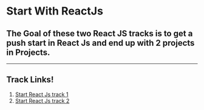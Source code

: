 # Start With ReactJs

## The Goal of these two React JS tracks is to get a push start in React Js and end up with 2 projects in Projects.

---

## Track Links!

1. [Start React Js track 1](https://github.com/GDSC-CGC/Start-ReactJS/blob/main/React_Js_Track1.md)
2. [Start React Js track 2](https://github.com/GDSC-CGC/Start-ReactJS/blob/main/React_js_Track2.md)
